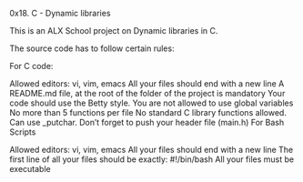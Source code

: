 0x18. C - Dynamic libraries

This is an ALX School project on Dynamic libraries in C.

The source code has to follow certain rules:

For C code:

Allowed editors: vi, vim, emacs
All your files should end with a new line
A README.md file, at the root of the folder of the project is mandatory
Your code should use the Betty style.
You are not allowed to use global variables
No more than 5 functions per file
No standard C library functions allowed. Can use _putchar.
Don’t forget to push your header file (main.h)
For Bash Scripts

Allowed editors: vi, vim, emacs
All your files should end with a new line
The first line of all your files should be exactly:
 #!/bin/bash
All your files must be executable
